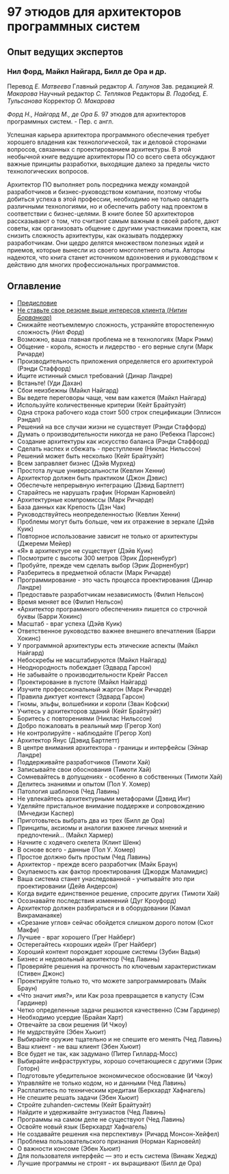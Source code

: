 # 97 этюдов для архитекторов программных систем

## Опыт ведущих экспертов

### Нил Форд, Майкл Найгард, Билл де Ора и др.

Перевод _Е. Матвеева_
Главный редактор _А. Галунов_
Зав. редакцией _Я. Макарова_
Научный редактор _С. Тепляков_
Редакторы _В. Подобед, Е. Тульсанова_
Корректор _О. Макарова_

_Форд Н., Найгард М., де Ора Б._
97 этюдов для архитекторов программных систем. - Пер. с англ.

Успешная карьера архитектора программного обеспечения требует хорошего
владения как технологической, так и деловой сторонами вопросов, связанных
с проектированием архитектуры. В этой необычной книге ведущие 
архитекторы ПО со всего света обсуждают важные принципы разработки, выходящие
далеко за пределы чисто технологических вопросов.

Архитектор ПО выполняет роль посредника между командой разработчиков
и бизнес-руководством компании, поэтому чтобы добиться успеха в этой 
профессии, необходимо не только овладеть различными технологиями, но и 
обеспечить работу над проектом в соответствии с бизнес-целями. В книге более 50
архитекторов рассказывают о том, что считают самым важным в своей работе,
дают советы, как организовать общение с другими участниками проекта, как
снизить сложность архитектуры, как оказывать поддержку разработчикам.
Они щедро делятся множеством полезных идей и приемов, которые вынесли
из своего многолетнего опыта. Авторы надеются, что книга станет источником
вдохновения и руководством к действию для многих профессиональных 
программистов.

## Оглавление
- [Предисловие](summary/README.md)
- [Не ставьте свое резюме выше интересов клиента (_Нитин Борванкар_)](thing_01/README.md)
- Снижайте неотъемлемую сложность, устраняйте второстепенную сложность (_Нил Форд_)
- Возможно, ваша главная проблема не в технологиях (Марк Рэмм)
- Общение - король, ясность и лидерство - его верные слуги (Марк Ричарде)
- Производительность приложения определяется его архитектурой (Рэнди Стаффорд)
- Ищите истинный смысл требований (Динар Ландре)
- Встаньте! (Уди Дахан)
- Сбои неизбежны (Майкл Найгард)
- Вы ведете переговоры чаще, чем вам кажется (Майкл Найгард)
- Используйте количественные критерии (Кейт Брайтуэйт)
- Одна строка рабочего кода стоит 500 строк спецификации (Эллисон Рэндал)
- Решений на все случаи жизни не существует (Рэнди Стаффорд)
- Думать о производительности никогда не рано (Ребекка Парсонс)
- Создание архитектуры как искусство баланса (Рэнди Стаффорд)
- Сделать наспех и сбежать - преступление (Никлас Нильссон)
- Решений может быть несколько (Кейт Брайтуэйт)
- Всем заправляет бизнес (Дэйв Мурхед)
- Простота лучше универсальности (Кевлин Хенни)
- Архитектор должен быть практиком (Джон Дэвис)
- Обеспечьте непрерывную интеграцию (Дэвид Бартлетт)
- Старайтесь не нарушать график (Норман Карновейл)
- Архитектурные компромиссы (Марк Ричарде)
- База данных как Крепость (Дэн Чак)
- Руководствуйтесь неопределенностью (Кевлин Хенни)
- Проблемы могут быть больше, чем их отражение в зеркале (Дэйв Куик)
- Повторное использование зависит не только от архитектуры (Джереми Мейер)
- «Я» в архитектуре не существует (Дэйв Куик)
- Посмотрите с высоты 300 метров (Эрик Дорненбург)
- Пробуйте, прежде чем сделать выбор (Эрик Дорненбург)
- Разберитесь в предметной области (Марк Ричарде)
- Программирование - это часть процесса проектирования (Динар Ландре)
- Предоставьте разработчикам независимость (Филип Нельсон)
- Время меняет все (Филип Нельсон)
- «Архитектор программного обеспечения» пишется со строчной буквы (Барри Хокинс)
- Масштаб - враг успеха (Дэйв Куик)
- Ответственное руководство важнее внешнего впечатления (Барри Хокинс)
- У программной архитектуры есть этические аспекты (Майкл Найгард)
- Небоскребы не масштабируются (Майкл Найгард)
- Неоднородность побеждает (Эдвард Гарсон)
- Не забывайте о производительности Крейг Рассел
- Проектирование в пустоте (Майкл Найгард)
- Изучите профессиональный жаргон (Марк Ричарде)
- Правила диктует контекст (Эдвард Гарсон)
- Гномы, эльфы, волшебники и короли (Зван Кофски)
- Учитесь у архитекторов зданий (Кейт Брайтуэйт)
- Боритесь с повторениями (Никлас Нильссон)
- Добро пожаловать в реальный мир (Грегор Хоп)
- Не контролируйте - наблюдайте (Грегор Хоп)
- Архитектор Янус (Дэвид Бартлетт)
- В центре внимания архитектора - границы и интерфейсы (Эйнар Ландре)
- Поддерживайте разработчиков (Тимоти Хай)
- Записывайте свои обоснования (Тимоти Хай)
- Сомневайтесь в допущениях - особенно в собственных (Тимоти Хай)
- Делитесь знаниями и опытом (Пол У. Хомер)
- Патология шаблонов (Чед Лавинь)
- Не увлекайтесь архитектурными метафорами (Дэвид Инг)
- Уделяйте пристальное внимание поддержке и сопровождению (Мнчедизи Каспер)
- Приготовьтесь выбрать два из трех (Билл де Ора)
- Принципы, аксиомы и аналогии важнее личных мнений и предпочтений... (Майкл Хармер)
- Начните с ходячего скелета (Клинт Шенк)
- В основе всего - данные (Пол У. Хомер)
- Простое должно быть простым (Чед Лавинь)
- Архитектор - прежде всего разработчик (Майк Браун)
- Окупаемость как фактор проектирования (Джордж Маламидис)
- Ваша система станет унаследованной - учитывайте это при проектировании (Дейв Андерсон)
- Когда видите единственное решение, спросите других (Тимоти Хай)
- Осознавайте последствия изменений (Дуг Кроуфорд)
- Архитектор должен разбираться и в оборудовании (Камал Викраманаяке)
- «Срезание углов» сейчас обойдется слишком дорого потом (Скот Макфи)
- Лучшее - враг хорошего (Грег Найберг)
- Остерегайтесь «хороших идей» (Грег Найберг)
- Хороший контент порождает хорошие системы (Зубин Вадья)
- Бизнес и недовольный архитектор (Чед Лавинь)
- Проверяйте решения на прочность по ключевым характеристикам (Стивен Джонс)
- Проектируйте только то, что можете запрограммировать (Майк Браун)
- «Что значит имя?», или Как роза превращается в капусту (Сэм Гардинер)
- Четко определенные задачи решаются качественно (Сэм Гардинер)
- Необходимо усердие (Брайан Харт)
- Отвечайте за свои решения (И Чжоу)
- Не мудрствуйте (Эбен Хьюит)
- Выбирайте оружие тщательно и не спешите его менять (Чед Лавинь)
- Ваш клиент - не ваш клиент (Эбен Хьюит)
- Все будет не так, как задумано (Питер Гиллард-Мосс)
- Выбирайте инфраструктуры, хорошо сочетающиеся с другими (Эрик Готорн)
- Подготовьте убедительное экономическое обоснование (И Чжоу)
- Управляйте не только кодом, но и данными (Чед Лавинь)
- Расплатитесь по техническим кредитам (Беркхардт Хафнагель)
- Не спешите решать задачи (Эбен Хьюит)
- Стройте zuhanden-системы (Кейт Брайтуэйт)
- Найдите и удерживайте энтузиастов (Чед Лавинь)
- Программы на самом деле не существуют (Чед Лавинь)
- Освойте новый язык (Беркхардт Хафнагель)
- Не создавайте решения «на перспективу» (Ричард Монсон-Хейфел)
- Проблема пользовательского признания (Норман Карновейл)
- О важности консоме (Эбен Хьюит)
- Для пользователя интерфейс — это и есть система (Винаяк Хеджд)
- Лучшие программы не строят - их выращивают (Билл де Ора)
